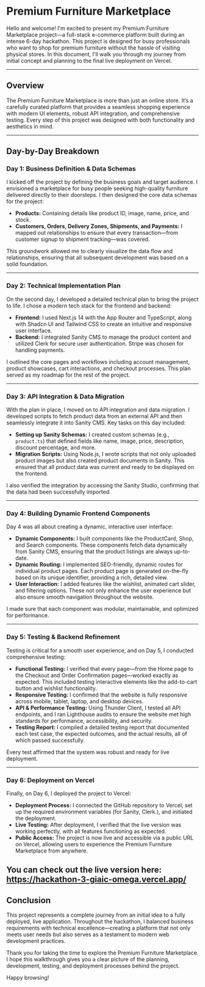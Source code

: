 # Premium Furniture Marketplace

Hello and welcome! I'm excited to present my Premium Furniture Marketplace project—a full-stack e-commerce platform built during an intense 6-day hackathon. This project is designed for busy professionals who want to shop for premium furniture without the hassle of visiting physical stores. In this document, I'll walk you through my journey from initial concept and planning to the final live deployment on Vercel.

---

## Overview

The Premium Furniture Marketplace is more than just an online store. It’s a carefully curated platform that provides a seamless shopping experience with modern UI elements, robust API integration, and comprehensive testing. Every step of this project was designed with both functionality and aesthetics in mind.

---

## Day-by-Day Breakdown

### **Day 1: Business Definition & Data Schemas**

I kicked off the project by defining the business goals and target audience. I envisioned a marketplace for busy people seeking high-quality furniture delivered directly to their doorsteps. I then designed the core data schemas for the project:

- **Products:** Containing details like product ID, image, name, price, and stock.
- **Customers, Orders, Delivery Zones, Shipments, and Payments:** I mapped out relationships to ensure that every transaction—from customer signup to shipment tracking—was covered.

This groundwork allowed me to clearly visualize the data flow and relationships, ensuring that all subsequent development was based on a solid foundation.

---

### **Day 2: Technical Implementation Plan**

On the second day, I developed a detailed technical plan to bring the project to life. I chose a modern tech stack for the frontend and backend:

- **Frontend:** I used Next.js 14 with the App Router and TypeScript, along with Shadcn UI and Tailwind CSS to create an intuitive and responsive user interface.
- **Backend:** I integrated Sanity CMS to manage the product content and utilized Clerk for secure user authentication. Stripe was chosen for handling payments.

I outlined the core pages and workflows including account management, product showcases, cart interactions, and checkout processes. This plan served as my roadmap for the rest of the project.

---

### **Day 3: API Integration & Data Migration**

With the plan in place, I moved on to API integration and data migration. I developed scripts to fetch product data from an external API and then seamlessly integrate it into Sanity CMS. Key tasks on this day included:

- **Setting up Sanity Schemas:** I created custom schemas (e.g., `product.ts`) that defined fields like name, image, price, description, discount percentage, and more.
- **Migration Scripts:** Using Node.js, I wrote scripts that not only uploaded product images but also created product documents in Sanity. This ensured that all product data was current and ready to be displayed on the frontend.

I also verified the integration by accessing the Sanity Studio, confirming that the data had been successfully imported.

---

### **Day 4: Building Dynamic Frontend Components**

Day 4 was all about creating a dynamic, interactive user interface:

- **Dynamic Components:** I built components like the ProductCard, Shop, and Search components. These components fetch data dynamically from Sanity CMS, ensuring that the product listings are always up-to-date.
- **Dynamic Routing:** I implemented SEO-friendly, dynamic routes for individual product pages. Each product page is generated on-the-fly based on its unique identifier, providing a rich, detailed view.
- **User Interaction:** I added features like the wishlist, animated cart slider, and filtering options. These not only enhance the user experience but also ensure smooth navigation throughout the website.

I made sure that each component was modular, maintainable, and optimized for performance.

---

### **Day 5: Testing & Backend Refinement**

Testing is critical for a smooth user experience, and on Day 5, I conducted comprehensive testing:

- **Functional Testing:** I verified that every page—from the Home page to the Checkout and Order Confirmation pages—worked exactly as expected. This included testing interactive elements like the add-to-cart button and wishlist functionality.
- **Responsive Testing:** I confirmed that the website is fully responsive across mobile, tablet, laptop, and desktop devices.
- **API & Performance Testing:** Using Thunder Client, I tested all API endpoints, and I ran Lighthouse audits to ensure the website met high standards for performance, accessibility, and security.
- **Testing Report:** I compiled a detailed testing report that documented each test case, the expected outcomes, and the actual results, all of which passed successfully.

Every test affirmed that the system was robust and ready for live deployment.

---

### **Day 6: Deployment on Vercel**

Finally, on Day 6, I deployed the project to Vercel:

- **Deployment Process:** I connected the GitHub repository to Vercel, set up the required environment variables (for Sanity, Clerk.), and initiated the deployment.
- **Live Testing:** After deployment, I verified that the live version was working perfectly, with all features functioning as expected.
- **Public Access:** The project is now live and accessible via a public URL on Vercel, allowing users to experience the Premium Furniture Marketplace from anywhere.

You can check out the live version here: https://hackathon-3-giaic-omega.vercel.app/
---

## Conclusion

This project represents a complete journey from an initial idea to a fully deployed, live application. Throughout the hackathon, I balanced business requirements with technical excellence—creating a platform that not only meets user needs but also serves as a testament to modern web development practices.

Thank you for taking the time to explore the Premium Furniture Marketplace. I hope this walkthrough gives you a clear picture of the planning, development, testing, and deployment processes behind the project.

Happy browsing!
